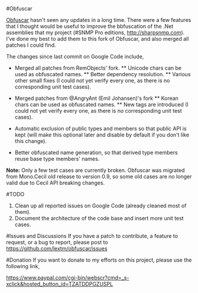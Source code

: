 #Obfuscar 

[Obfuscar](http://code.google.com/p/obfuscar/) hasn't seen any updates in a long time.  There were a few features that I thought would be useful to improve the bbfuscation of the .Net assemblies that my project (#SNMP Pro editions, http://sharpsnmp.com).  I've done my best to add them to this fork of Obfuscar, and also merged all patches I could find.

The changes since last commit on Google Code include,

* Merged all patches from RemObjects' fork.
  ** Unicode chars can be used as obfuscated names.
  ** Better dependency resolution.
  ** Various other small fixes (I could not yet verify every one, as there is no corresponding unit test cases).

* Merged patches from @AngryAnt (Emil Johansen)'s fork
  ** Korean chars can be used as obfuscated names.
  ** New tags are introduced (I could not yet verify every one, as there is no corresponding unit test cases).

* Automatic exclusion of public types and members so that public API is kept (will make this optional later and disable by default if you don't like this change).

* Better obfuscated name generation, so that derived type members reuse base type members' names.

**Note:** Only a few test cases are currently broken. Obfuscar was migrated from Mono.Cecil old release to version 0.9, so some old cases are no longer valid due to Cecil API breaking changes.

#TODO
1. Clean up all reported issues on Google Code (already cleaned most of them).
1. Document the architecture of the code base and insert more unit test cases.

#Issues and Discussions
If you have a patch to contribute, a feature to request, or a bug to report, please post to https://github.com/lextm/obfuscar/issues

#Donation
If you want to donate to my efforts on this project, please use the following link,

https://www.paypal.com/cgi-bin/webscr?cmd=_s-xclick&hosted_button_id=TZATDDPGZUSPL
